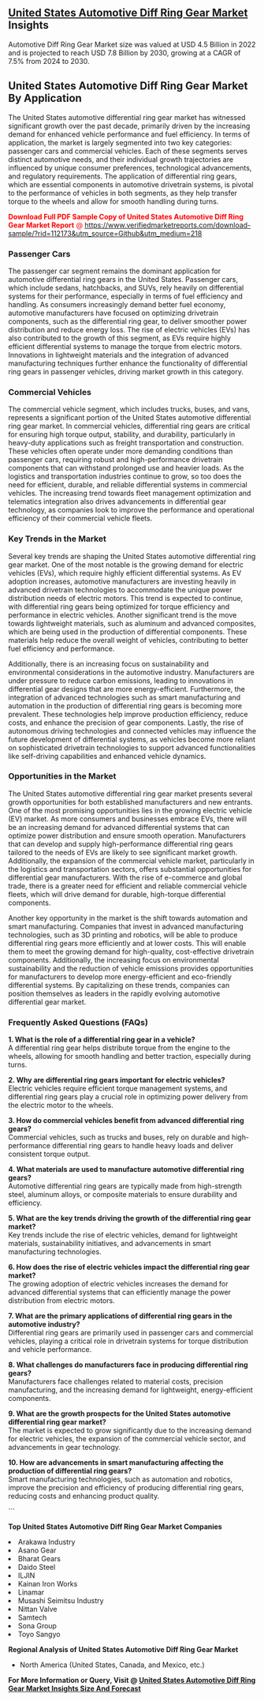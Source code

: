 <h2><a href="https://www.verifiedmarketreports.com/download-sample/?rid=112173&amp;utm_source=Github&amp;utm_medium=218" target="_blank">United States Automotive Diff Ring Gear Market</a> Insights</h2><p>Automotive Diff Ring Gear Market size was valued at USD 4.5 Billion in 2022 and is projected to reach USD 7.8 Billion by 2030, growing at a CAGR of 7.5% from 2024 to 2030.</p><p> <h2>United States Automotive Diff Ring Gear Market By Application</h2> <p>The United States automotive differential ring gear market has witnessed significant growth over the past decade, primarily driven by the increasing demand for enhanced vehicle performance and fuel efficiency. In terms of application, the market is largely segmented into two key categories: passenger cars and commercial vehicles. Each of these segments serves distinct automotive needs, and their individual growth trajectories are influenced by unique consumer preferences, technological advancements, and regulatory requirements. The application of differential ring gears, which are essential components in automotive drivetrain systems, is pivotal to the performance of vehicles in both segments, as they help transfer torque to the wheels and allow for smooth handling during turns.</p> <p><p><span class=""><span style="color: #ff0000;"><strong>Download Full PDF Sample Copy of United States Automotive Diff Ring Gear Market Report</strong> @ </span><a href="https://www.verifiedmarketreports.com/download-sample/?rid=112173&amp;utm_source=Github&amp;utm_medium=218" target="_blank">https://www.verifiedmarketreports.com/download-sample/?rid=112173&amp;utm_source=Github&amp;utm_medium=218</a></span></p></p> <h3>Passenger Cars</h3> <p>The passenger car segment remains the dominant application for automotive differential ring gears in the United States. Passenger cars, which include sedans, hatchbacks, and SUVs, rely heavily on differential systems for their performance, especially in terms of fuel efficiency and handling. As consumers increasingly demand better fuel economy, automotive manufacturers have focused on optimizing drivetrain components, such as the differential ring gear, to deliver smoother power distribution and reduce energy loss. The rise of electric vehicles (EVs) has also contributed to the growth of this segment, as EVs require highly efficient differential systems to manage the torque from electric motors. Innovations in lightweight materials and the integration of advanced manufacturing techniques further enhance the functionality of differential ring gears in passenger vehicles, driving market growth in this category.</p> <h3>Commercial Vehicles</h3> <p>The commercial vehicle segment, which includes trucks, buses, and vans, represents a significant portion of the United States automotive differential ring gear market. In commercial vehicles, differential ring gears are critical for ensuring high torque output, stability, and durability, particularly in heavy-duty applications such as freight transportation and construction. These vehicles often operate under more demanding conditions than passenger cars, requiring robust and high-performance drivetrain components that can withstand prolonged use and heavier loads. As the logistics and transportation industries continue to grow, so too does the need for efficient, durable, and reliable differential systems in commercial vehicles. The increasing trend towards fleet management optimization and telematics integration also drives advancements in differential gear technology, as companies look to improve the performance and operational efficiency of their commercial vehicle fleets.</p> <h3>Key Trends in the Market</h3> <p>Several key trends are shaping the United States automotive differential ring gear market. One of the most notable is the growing demand for electric vehicles (EVs), which require highly efficient differential systems. As EV adoption increases, automotive manufacturers are investing heavily in advanced drivetrain technologies to accommodate the unique power distribution needs of electric motors. This trend is expected to continue, with differential ring gears being optimized for torque efficiency and performance in electric vehicles. Another significant trend is the move towards lightweight materials, such as aluminum and advanced composites, which are being used in the production of differential components. These materials help reduce the overall weight of vehicles, contributing to better fuel efficiency and performance.</p> <p>Additionally, there is an increasing focus on sustainability and environmental considerations in the automotive industry. Manufacturers are under pressure to reduce carbon emissions, leading to innovations in differential gear designs that are more energy-efficient. Furthermore, the integration of advanced technologies such as smart manufacturing and automation in the production of differential ring gears is becoming more prevalent. These technologies help improve production efficiency, reduce costs, and enhance the precision of gear components. Lastly, the rise of autonomous driving technologies and connected vehicles may influence the future development of differential systems, as vehicles become more reliant on sophisticated drivetrain technologies to support advanced functionalities like self-driving capabilities and enhanced vehicle dynamics.</p> <h3>Opportunities in the Market</h3> <p>The United States automotive differential ring gear market presents several growth opportunities for both established manufacturers and new entrants. One of the most promising opportunities lies in the growing electric vehicle (EV) market. As more consumers and businesses embrace EVs, there will be an increasing demand for advanced differential systems that can optimize power distribution and ensure smooth operation. Manufacturers that can develop and supply high-performance differential ring gears tailored to the needs of EVs are likely to see significant market growth. Additionally, the expansion of the commercial vehicle market, particularly in the logistics and transportation sectors, offers substantial opportunities for differential gear manufacturers. With the rise of e-commerce and global trade, there is a greater need for efficient and reliable commercial vehicle fleets, which will drive demand for durable, high-torque differential components.</p> <p>Another key opportunity in the market is the shift towards automation and smart manufacturing. Companies that invest in advanced manufacturing technologies, such as 3D printing and robotics, will be able to produce differential ring gears more efficiently and at lower costs. This will enable them to meet the growing demand for high-quality, cost-effective drivetrain components. Additionally, the increasing focus on environmental sustainability and the reduction of vehicle emissions provides opportunities for manufacturers to develop more energy-efficient and eco-friendly differential systems. By capitalizing on these trends, companies can position themselves as leaders in the rapidly evolving automotive differential gear market.</p> <h3>Frequently Asked Questions (FAQs)</h3> <p><strong>1. What is the role of a differential ring gear in a vehicle?</strong><br> A differential ring gear helps distribute torque from the engine to the wheels, allowing for smooth handling and better traction, especially during turns.</p> <p><strong>2. Why are differential ring gears important for electric vehicles?</strong><br> Electric vehicles require efficient torque management systems, and differential ring gears play a crucial role in optimizing power delivery from the electric motor to the wheels.</p> <p><strong>3. How do commercial vehicles benefit from advanced differential ring gears?</strong><br> Commercial vehicles, such as trucks and buses, rely on durable and high-performance differential ring gears to handle heavy loads and deliver consistent torque output.</p> <p><strong>4. What materials are used to manufacture automotive differential ring gears?</strong><br> Automotive differential ring gears are typically made from high-strength steel, aluminum alloys, or composite materials to ensure durability and efficiency.</p> <p><strong>5. What are the key trends driving the growth of the differential ring gear market?</strong><br> Key trends include the rise of electric vehicles, demand for lightweight materials, sustainability initiatives, and advancements in smart manufacturing technologies.</p> <p><strong>6. How does the rise of electric vehicles impact the differential ring gear market?</strong><br> The growing adoption of electric vehicles increases the demand for advanced differential systems that can efficiently manage the power distribution from electric motors.</p> <p><strong>7. What are the primary applications of differential ring gears in the automotive industry?</strong><br> Differential ring gears are primarily used in passenger cars and commercial vehicles, playing a critical role in drivetrain systems for torque distribution and vehicle performance.</p> <p><strong>8. What challenges do manufacturers face in producing differential ring gears?</strong><br> Manufacturers face challenges related to material costs, precision manufacturing, and the increasing demand for lightweight, energy-efficient components.</p> <p><strong>9. What are the growth prospects for the United States automotive differential ring gear market?</strong><br> The market is expected to grow significantly due to the increasing demand for electric vehicles, the expansion of the commercial vehicle sector, and advancements in gear technology.</p> <p><strong>10. How are advancements in smart manufacturing affecting the production of differential ring gears?</strong><br> Smart manufacturing technologies, such as automation and robotics, improve the precision and efficiency of producing differential ring gears, reducing costs and enhancing product quality.</p> ```</p><p><strong>Top United States Automotive Diff Ring Gear Market Companies</strong></p><div data-test-id=""><p><li>Arakawa Industry</li><li> Asano Gear</li><li> Bharat Gears</li><li> Daido Steel</li><li> ILJIN</li><li> Kainan Iron Works</li><li> Linamar</li><li> Musashi Seimitsu Industry</li><li> Nittan Valve</li><li> Samtech</li><li> Sona Group</li><li> Toyo Sangyo</li></p><div><strong>Regional Analysis of&nbsp;United States Automotive Diff Ring Gear Market</strong></div><ul><li dir="ltr"><p dir="ltr">North America&nbsp;(United States, Canada, and Mexico, etc.)</p></li></ul><p><strong>For More Information or Query, Visit @&nbsp;</strong><strong><a href="https://www.verifiedmarketreports.com/product/global-automotive-diff-ring-gear-market/?utm_source=Github&amp;utm_medium=218" target="_blank">United States Automotive Diff Ring Gear Market Insights Size And Forecast</a></strong></p></div>
